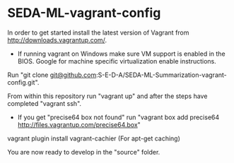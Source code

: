 SEDA-ML-vagrant-config
========================

In order to get started install the latest version of Vagrant from http://downloads.vagrantup.com/.

* If running vagrant on Windows make sure VM support is enabled in the BIOS. Google for machine specific virtualization enable instructions.

Run "git clone git@github.com:S-E-D-A/SEDA-ML-Summarization-vagrant-config.git".

From within this repository run "vagrant up" and after the steps have completed "vagrant ssh".
* If you get "precise64 box not found" run "vagrant box add precise64 http://files.vagrantup.com/precise64.box"

vagrant plugin install vagrant-cachier (For apt-get caching)

You are now ready to develop in the "source" folder.


